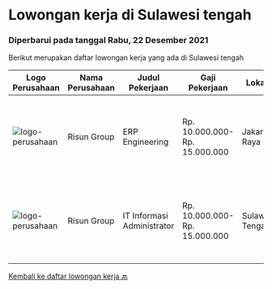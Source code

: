 
  # Lowongan kerja di Sulawesi tengah

  ### Diperbarui pada tanggal Rabu, 22 Desember 2021

  Berikut merupakan daftar lowongan kerja yang ada di Sulawesi tengah

  |Logo Perusahaan | Nama Perusahaan | Judul Pekerjaan | Gaji Pekerjaan | Lokasi | Deskripsi | Tanggal diunggah | Pranala |
  | -------------- | --------------- | --------------- | --------- | --------- | -------------- | ------- | ----------- |
  |![logo-perusahaan](https://image-service-cdn.seek.com.au/b33042224b3d7fdb5303ecc38cfe1c8c025ee91a/ee4dce1061f3f616224767ad58cb2fc751b8d2dc)|Risun Group|ERP Engineering|Rp. 10.000.000-Rp. 15.000.000|Jakarta Raya|Job DescriptionKualifikasi      : Usia minimal 25-30 tahun. Pendidikan minimal S1. Memiliki pengalaman minimal 2 tahun di bidang yang sama. Bisa...|Sabtu, 11 Desember 2021|https://www.jobstreet.co.id/id/job/erp-engineering-3702214?token=0~78086445-f27e-432e-b4e4-694fbeebb7cc&sectionRank=1&jobId=jobstreet-id-job-3702214|
|![logo-perusahaan](https://image-service-cdn.seek.com.au/b33042224b3d7fdb5303ecc38cfe1c8c025ee91a/ee4dce1061f3f616224767ad58cb2fc751b8d2dc)|Risun Group|IT Informasi Administrator|Rp. 10.000.000-Rp. 15.000.000|Sulawesi Tengah|Job DescriptionKualifikasi      : Usia minimal 25-30 tahun. Pendidikan minimal S1. Memiliki pengalaman minimal 2 tahun di bidang yang sama. Bisa...|Selasa, 23 November 2021|https://www.jobstreet.co.id/id/job/it-informasi-administrator-3698107?token=0~78086445-f27e-432e-b4e4-694fbeebb7cc&sectionRank=2&jobId=jobstreet-id-job-3698107|


  [Kembali ke daftar lowongan kerja 🔙](../README.md#daftar-lowongan-kerja)
  